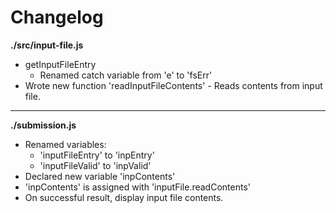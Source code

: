 # Changelog

**./src/input-file.js**
* getInputFileEntry
	* Renamed catch variable from 'e' to 'fsErr'
* Wrote new function 'readInputFileContents' - Reads contents from input file.

---

**./submission.js**
* Renamed variables:
	* 'inputFileEntry' to 'inpEntry'
	* 'inputFileValid' to 'inpValid'
* Declared new variable 'inpContents'
* 'inpContents' is assigned with 'inputFile.readContents'
* On successful result, display input file contents.